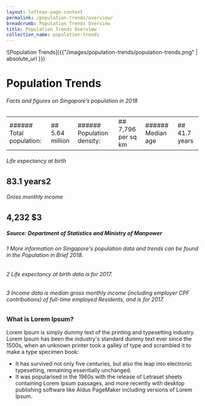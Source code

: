 ```yaml
---
layout: leftnav-page-content
permalink: /population-trends/overview/
breadcrumb: Population Trends Overview
title: Population Trends Overview
collection_name: population-trends
---
```


![Population Trends]({{"/images/population-trends/population-trends.png" | absolute_url }})



# Population Trends
###### Facts and figures on Singapore’s population in 2018


<table class="table-h">  
 
  <tr>    
  <td>###### Total population:  </td>    <td>## 5.64 million</td> 
  <td>###### Population density:</td>    <td>## 7,796 per sq km</td> 
   <td>######  Median age</td>    <td>## 41.7 years</td> 
</tr>  

</table>





######  Life expectancy at birth
## 83.1 years2

######  Gross monthly income
## 4,232 $3 

##### Source: Department of Statistics and Ministry of Manpower
###### 1 More information on Singapore's population data and trends can be found in the Population in Brief 2018. 
###### 2 Life expectancy at birth data is for 2017.
###### 3 Income data is median gross monthly income (including employer CPF contributions) of full-time employed Residents, and is for 2017. 

### **What is Lorem Ipsum?**

Lorem Ipsum is simply dummy text of the printing and typesetting industry. Lorem Ipsum has been the industry's standard dummy text ever since the 1500s, when an unknown printer took a galley of type and scrambled it to make a type specimen book:

* It has survived not only five centuries, but also the leap into electronic typesetting, remaining essentially unchanged.
* It was popularised in the 1960s with the release of Letraset sheets containing Lorem Ipsum passages, and more recently with desktop publishing software like Aldus PageMaker including versions of Lorem Ipsum.
